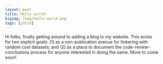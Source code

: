 ```yaml
---
layout: post
title: Hello world!
bigimg: /img/hello-world.png
tags: [intro]
---
```


Hi folks, finally getting around to adding a blog to my website. This exists for two explicit goals: (1) as a non-publication avenue for tinkering with random cool datasets; and (2) as a place to document the code-review-conclusions process for anyone interested in doing the same. More to come soon!
